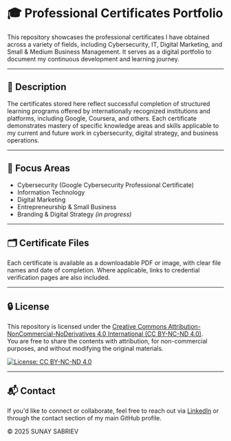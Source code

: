 # 🎓 Professional Certificates Portfolio

This repository showcases the professional certificates I have obtained across a variety of fields, including Cybersecurity, IT, Digital Marketing, and Small & Medium Business Management. It serves as a digital portfolio to document my continuous development and learning journey.

---

## 📌 Description

The certificates stored here reflect successful completion of structured learning programs offered by internationally recognized institutions and platforms, including Google, Coursera, and others. Each certificate demonstrates mastery of specific knowledge areas and skills applicable to my current and future work in cybersecurity, digital strategy, and business operations.

---

## 🧠 Focus Areas

- Cybersecurity (Google Cybersecurity Professional Certificate)
- Information Technology
- Digital Marketing
- Entrepreneurship & Small Business
- Branding & Digital Strategy *(in progress)*

---

## 🗂️ Certificate Files

Each certificate is available as a downloadable PDF or image, with clear file names and date of completion. Where applicable, links to credential verification pages are also included.

---

## 🔒 License

This repository is licensed under the [Creative Commons Attribution-NonCommercial-NoDerivatives 4.0 International (CC BY-NC-ND 4.0)](LICENSE.md).  
You are free to share the contents with attribution, for non-commercial purposes, and without modifying the original materials.

[![License: CC BY-NC-ND 4.0](https://licensebuttons.net/l/by-nc-nd/4.0/88x31.png)](https://creativecommons.org/licenses/by-nc-nd/4.0/)

---

## 📬 Contact

If you'd like to connect or collaborate, feel free to reach out via [LinkedIn](https://www.linkedin.com/in/sunay-sabriev/) or through the contact section of my main GitHub profile.

© 2025 SUNAY SABRIEV
